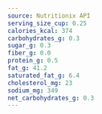```yaml
---
source: Nutritionix API
serving_size_cup: 0.25
calories_kcal: 374
carbohydrates_g: 0.3
sugar_g: 0.3
fiber_g: 0.0
protein_g: 0.5
fat_g: 41.2
saturated_fat_g: 6.4
cholesterol_mg: 23
sodium_mg: 349
net_carbohydrates_g: 0.3
---
```


